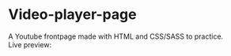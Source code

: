 # Video-player-page

A Youtube frontpage made with HTML and CSS/SASS to practice. <br>
Live preview: <br>
